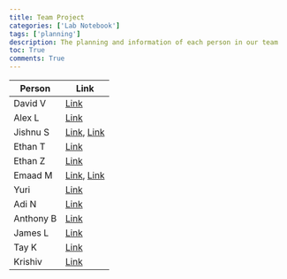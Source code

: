 ```yaml
---
title: Team Project
categories: ['Lab Notebook']
tags: ['planning']
description: The planning and information of each person in our team
toc: True
comments: True
---
```


| Person | Link |
|-|-|
| David V | [Link](https://davidvasilev1.github.io/CSAsite/posts/progress-so-far/) |
| Alex L | [Link](https://ylu-1258.github.io/YLU_blog/) |
| Jishnu S | [Link](https://github.com/JishnuS420/BlogCSA/issues/11#issue-2176397360), [Link](https://jishnus420.github.io/BlogCSA/) |
| Ethan T | [Link]() |
| Ethan Z | [Link]() |
| Emaad M | [Link](https://emaad-mir.github.io/emaad-github-pages1/c1.4/2024/03/08/Individual-Seed.html), [Link](https://github.com/Emaad-Mir/emaad-github-pages1/issues/14#issue-2174115806) |
| Yuri | [Link]() |
| Adi N | [Link]() |
| Anthony B | [Link]() |
| James L | [Link]() |
| Tay K | [Link]() |
| Krishiv | [Link]() |
